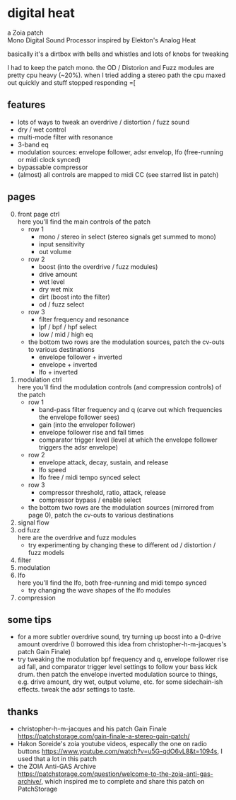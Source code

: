 # digital heat
a Zoia patch  
Mono Digital Sound Processor inspired by Elekton's Analog Heat

basically it's a dirtbox with bells and whistles and lots of knobs for tweaking

I had to keep the patch mono. the OD / Distorion and Fuzz modules are pretty cpu heavy (~20%). when I tried adding a stereo path the cpu maxed out quickly and stuff stopped responding =[

## features
- lots of ways to tweak an overdrive / distortion / fuzz sound
- dry / wet control
- multi-mode filter with resonance
- 3-band eq
- modulation sources: envelope follower, adsr envelop, lfo (free-running or midi clock synced)
- bypassable compressor
- (almost) all controls are mapped to midi CC (see starred list in patch)

## pages
0. front page ctrl  
here you'll find the main controls of the patch
    - row 1  
        - mono / stereo in select (stereo signals get summed to mono)
        - input sensitivity
        - out volume
    - row 2
        - boost (into the overdrive / fuzz modules)
        - drive amount
        - wet level
        - dry wet mix
        - dirt (boost into the filter)
        - od / fuzz select
    - row 3
        - filter frequency and resonance
        - lpf / bpf / hpf select
        - low / mid / high eq
    - the bottom two rows are the modulation  sources, patch the cv-outs to various destinations
        - envelope follower + inverted
        - envelope + inverted
        - lfo + inverted
1. modulation ctrl  
here you'll find the modulation controls (and compression controls) of the patch
    - row 1
        - band-pass filter frequency  and q (carve out which frequencies the envelope follower sees)
        - gain (into the enveloper follower)
        - envelope follower rise and fall times
        - comparator trigger level (level at which the envelope follower triggers the adsr envelope)
    - row 2
        - envelope attack, decay, sustain, and release
        - lfo speed
        - lfo free / midi tempo synced select
    - row 3
        - compressor threshold, ratio, attack, release
        - compressor bypass / enable select
    - the bottom two rows are the modulation  sources (mirrored from page 0), patch the cv-outs to various destinations
2. signal flow
3. od fuzz  
here are the overdrive and fuzz modules
    - try experimenting by changing these to different od / distortion / fuzz models
4. filter
5. modulation
6. lfo  
here you'll find the lfo, both free-running and midi tempo synced
    - try changing the wave shapes of the lfo modules
7. compression

## some tips
- for a more subtler overdrive sound, try turning up boost into a 0-drive amount overdrive (I borrowed this idea from christopher-h-m-jacques's patch Gain Finale)
- try tweaking the modulation bpf frequency and q, envelope follower rise ad fall, and comparator trigger level settings to follow your bass kick drum. then patch the envelope inverted modulation source to things, e.g. drive amount, dry wet, output volume, etc. for some sidechain-ish effects. tweak the adsr settings to taste.

## thanks
- christopher-h-m-jacques and his patch Gain Finale https://patchstorage.com/gain-finale-a-stereo-gain-patch/
- Hakon Soreide's zoia youtube videos, especally the one on radio buttons https://www.youtube.com/watch?v=u5G-qdO6vL8&t=1094s, I used that a lot in this patch
- the ZOIA Anti-GAS Archive https://patchstorage.com/question/welcome-to-the-zoia-anti-gas-archive/, which inspired me to complete and share this patch on PatchStorage
